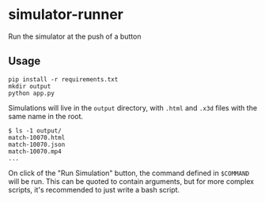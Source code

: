 # simulator-runner

Run the simulator at the push of a button

## Usage

```
pip install -r requirements.txt
mkdir output
python app.py
```

Simulations will live in the `output` directory, with `.html` and `.x3d` files with the same name in the root.

```
$ ls -1 output/
match-10070.html
match-10070.json
match-10070.mp4
...
```

On click of the "Run Simulation" button, the command defined in `$COMMAND` will be run. This can be quoted to contain arguments, but for more complex scripts, it's recommended to just write a bash script.
